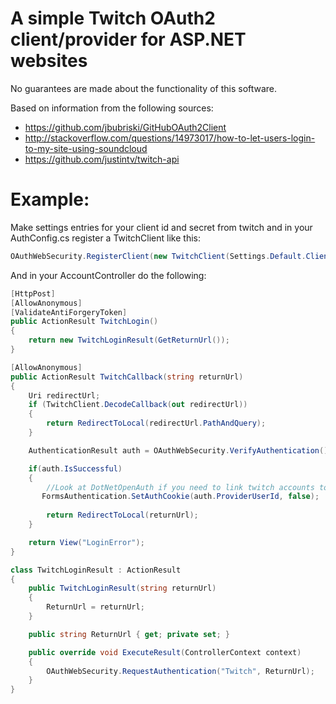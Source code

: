 A simple Twitch OAuth2 client/provider for ASP.NET websites 
==================

No guarantees are made about the functionality of this software.
 

Based on information from the following sources:

* https://github.com/jbubriski/GitHubOAuth2Client
* http://stackoverflow.com/questions/14973017/how-to-let-users-login-to-my-site-using-soundcloud
* https://github.com/justintv/twitch-api

 
Example:
==================

Make settings entries for your client id and secret from twitch and in your AuthConfig.cs register a TwitchClient like this:

```csharp
OAuthWebSecurity.RegisterClient(new TwitchClient(Settings.Default.ClientId, Settings.Default.ClientSecret, "channel_check_subscription"));
```

And in your AccountController do the following:

```csharp
[HttpPost]
[AllowAnonymous]
[ValidateAntiForgeryToken]
public ActionResult TwitchLogin()
{
    return new TwitchLoginResult(GetReturnUrl());
}

[AllowAnonymous]
public ActionResult TwitchCallback(string returnUrl)
{
    Uri redirectUrl;
    if (TwitchClient.DecodeCallback(out redirectUrl))
    {
        return RedirectToLocal(redirectUrl.PathAndQuery);
    }

    AuthenticationResult auth = OAuthWebSecurity.VerifyAuthentication();

    if(auth.IsSuccessful)
    {
        //Look at DotNetOpenAuth if you need to link twitch accounts to local accounts
       FormsAuthentication.SetAuthCookie(auth.ProviderUserId, false);
        
        return RedirectToLocal(returnUrl);
    }

    return View("LoginError");
}

class TwitchLoginResult : ActionResult
{
    public TwitchLoginResult(string returnUrl)
    {
        ReturnUrl = returnUrl;
    }

    public string ReturnUrl { get; private set; }

    public override void ExecuteResult(ControllerContext context)
    {
        OAuthWebSecurity.RequestAuthentication("Twitch", ReturnUrl);
    }
}
```


